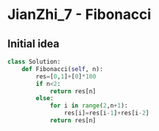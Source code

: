 # JianZhi_7 - Fibonacci

## Initial idea

```python
class Solution:
    def Fibonacci(self, n):
        res=[0,1]+[0]*100
        if n<2:
            return res[n]
        else:
            for i in range(2,n+1):
                res[i]=res[i-1]+res[i-2]
            return res[n]
```